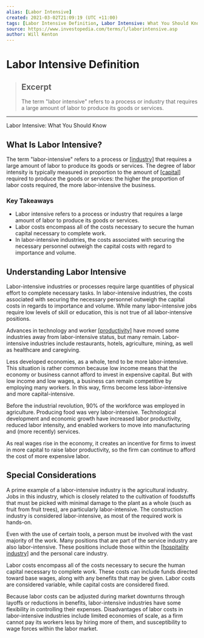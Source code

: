 ```yaml
---
alias: [Labor Intensive]
created: 2021-03-02T21:09:19 (UTC +11:00)
tags: [Labor Intensive Definition, Labor Intensive: What You Should Know]
source: https://www.investopedia.com/terms/l/laborintensive.asp
author: Will Kenton
---
```


# Labor Intensive Definition

> ## Excerpt
> The term "labor intensive" refers to a process or industry that requires a large amount of labor to produce its goods or services.

---

Labor Intensive: What You Should Know
## What Is Labor Intensive?

The term "labor-intensive" refers to a process or [[industry]](https://www.investopedia.com/terms/i/industry.asp) that requires a large amount of labor to produce its goods or services. The degree of labor intensity is typically measured in proportion to the amount of [[capital]](https://www.investopedia.com/terms/c/capital.asp) required to produce the goods or services: the higher the proportion of labor costs required, the more labor-intensive the business.

### Key Takeaways

-   Labor intensive refers to a process or industry that requires a large amount of labor to produce its goods or services.
-   Labor costs encompass all of the costs necessary to secure the human capital necessary to complete work.
-   In labor-intensive industries, the costs associated with securing the necessary personnel outweigh the capital costs with regard to importance and volume.

## Understanding Labor Intensive

Labor-intensive industries or processes require large quantities of physical effort to complete necessary tasks. In labor-intensive industries, the costs associated with securing the necessary personnel outweigh the capital costs in regards to importance and volume. While many labor-intensive jobs require low levels of skill or education, this is not true of all labor-intensive positions.

Advances in technology and worker [[productivity]](https://www.investopedia.com/terms/p/productivity.asp) have moved some industries away from labor-intensive status, but many remain. Labor-intensive industries include restaurants, hotels, agriculture, mining, as well as healthcare and caregiving.

Less developed economies, as a whole, tend to be more labor-intensive. This situation is rather common because low income means that the economy or business cannot afford to invest in expensive capital. But with low income and low wages, a business can remain competitive by employing many workers. In this way, firms become less labor-intensive and more capital-intensive.

Before the industrial revolution, 90% of the workforce was employed in agriculture. Producing food was very labor-intensive. Technological development and economic growth have increased labor productivity, reduced labor intensity, and enabled workers to move into manufacturing and (more recently) services.

As real wages rise in the economy, it creates an incentive for firms to invest in more capital to raise labor productivity, so the firm can continue to afford the cost of more expensive labor.

## Special Considerations

A prime example of a labor-intensive industry is the agricultural industry. Jobs in this industry, which is closely related to the cultivation of foodstuffs that must be picked with minimal damage to the plant as a whole (such as fruit from fruit trees), are particularly labor-intensive. The construction industry is considered labor-intensive, as most of the required work is hands-on.

Even with the use of certain tools, a person must be involved with the vast majority of the work. Many positions that are part of the service industry are also labor-intensive. These positions include those within the [[hospitality industry]](https://www.investopedia.com/articles/active-trading/082615/key-financial-ratios-analyze-hospitality-industry.asp) and the personal care industry.

Labor costs encompass all of the costs necessary to secure the human capital necessary to complete work. These costs can include funds directed toward base wages, along with any benefits that may be given. Labor costs are considered variable, while capital costs are considered fixed.

Because labor costs can be adjusted during market downturns through layoffs or reductions in benefits, labor-intensive industries have some flexibility in controlling their expenses. Disadvantages of labor costs in labor-intensive industries include limited economies of scale, as a firm cannot pay its workers less by hiring more of them, and susceptibility to wage forces within the labor market.
